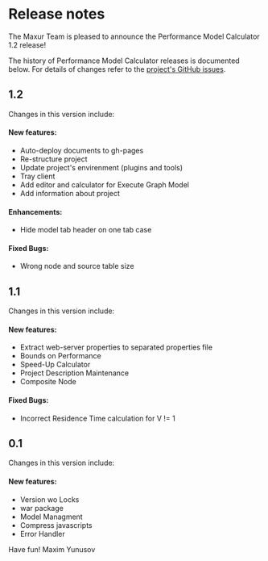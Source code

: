 # Release notes

The Maxur Team is pleased to announce the Performance Model Calculator 1.2 release!

The history of Performance Model Calculator releases is documented below. For details of changes refer to the [project's GitHub issues][pmc-issues].

[pmc-issues]: http://github.com/myunusov/pm/issues?state=closed


## 1.2 


Changes in this version include:

#### New features:
- Auto-deploy documents to gh-pages 
- Re-structure project 
- Update project's envirenment (plugins and tools)  
- Tray client  
- Add editor and calculator for Execute Graph Model 
- Add  information about project 

#### Enhancements:
- Hide model tab header on one tab case 

#### Fixed Bugs:
- Wrong node and source table size  




## 1.1 


Changes in this version include:

#### New features:
- Extract web-server properties to separated properties file  
- Bounds on Performance 
- Speed-Up Calculator 
- Project Description Maintenance 
- Composite Node 


#### Fixed Bugs:
- Incorrect Residence Time calculation for V != 1 




## 0.1 


Changes in this version include:

#### New features:
- Version wo Locks 
- war package 
- Model Managment 
- Compress javascripts 
- Error Handler 






Have fun!
Maxim Yunusov